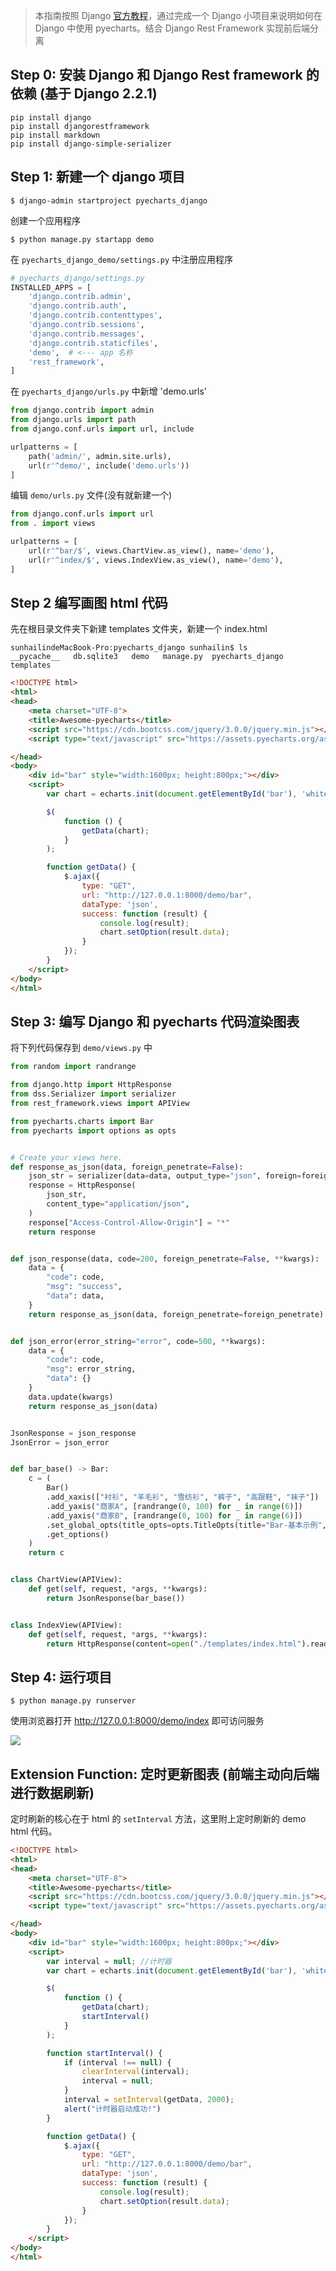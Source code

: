 > 本指南按照 Django [官方教程](https://docs.djangoproject.com/en/1.11/intro/tutorial01/)，通过完成一个 Django 小项目来说明如何在 Django 中使用 pyecharts。结合 Django Rest Framework 实现前后端分离

## Step 0: 安装 Django 和 Django Rest framework 的依赖 (基于 Django 2.2.1)

```shell
pip install django
pip install djangorestframework
pip install markdown
pip install django-simple-serializer
```

## Step 1: 新建一个 django 项目

```shell
$ django-admin startproject pyecharts_django
```

创建一个应用程序

```shell
$ python manage.py startapp demo
```
在 `pyecharts_django_demo/settings.py` 中注册应用程序

```python
# pyecharts_django/settings.py
INSTALLED_APPS = [
    'django.contrib.admin',
    'django.contrib.auth',
    'django.contrib.contenttypes',
    'django.contrib.sessions',
    'django.contrib.messages',
    'django.contrib.staticfiles',
    'demo',  # <--- app 名称
    'rest_framework',
]
```

在 `pyecharts_django/urls.py` 中新增 'demo.urls'

```python
from django.contrib import admin
from django.urls import path
from django.conf.urls import url, include

urlpatterns = [
    path('admin/', admin.site.urls),
    url(r'^demo/', include('demo.urls'))
]
```

编辑 `demo/urls.py` 文件(没有就新建一个)

```python
from django.conf.urls import url
from . import views

urlpatterns = [
    url(r'^bar/$', views.ChartView.as_view(), name='demo'),
    url(r'^index/$', views.IndexView.as_view(), name='demo'),
]
```

## Step 2 编写画图 html 代码

先在根目录文件夹下新建 templates 文件夹，新建一个 index.html

```shell
sunhailindeMacBook-Pro:pyecharts_django sunhailin$ ls
__pycache__   db.sqlite3   demo   manage.py  pyecharts_django  templates
```

```html
<!DOCTYPE html>
<html>
<head>
    <meta charset="UTF-8">
    <title>Awesome-pyecharts</title>
    <script src="https://cdn.bootcss.com/jquery/3.0.0/jquery.min.js"></script>
    <script type="text/javascript" src="https://assets.pyecharts.org/assets/echarts.min.js"></script>

</head>
<body>
    <div id="bar" style="width:1600px; height:800px;"></div>
    <script>
        var chart = echarts.init(document.getElementById('bar'), 'white', {renderer: 'canvas'});

        $(
            function () {
                getData(chart);
            }
        );

        function getData() {
            $.ajax({
                type: "GET",
                url: "http://127.0.0.1:8000/demo/bar",
                dataType: 'json',
                success: function (result) {
                    console.log(result);
                    chart.setOption(result.data);
                }
            });
        }
    </script>
</body>
</html>
```

## Step 3: 编写 Django 和 pyecharts 代码渲染图表

将下列代码保存到 `demo/views.py` 中

```python
from random import randrange

from django.http import HttpResponse
from dss.Serializer import serializer
from rest_framework.views import APIView

from pyecharts.charts import Bar
from pyecharts import options as opts


# Create your views here.
def response_as_json(data, foreign_penetrate=False):
    json_str = serializer(data=data, output_type="json", foreign=foreign_penetrate)
    response = HttpResponse(
        json_str,
        content_type="application/json",
    )
    response["Access-Control-Allow-Origin"] = "*"
    return response


def json_response(data, code=200, foreign_penetrate=False, **kwargs):
    data = {
        "code": code,
        "msg": "success",
        "data": data,
    }
    return response_as_json(data, foreign_penetrate=foreign_penetrate)


def json_error(error_string="error", code=500, **kwargs):
    data = {
        "code": code,
        "msg": error_string,
        "data": {}
    }
    data.update(kwargs)
    return response_as_json(data)


JsonResponse = json_response
JsonError = json_error


def bar_base() -> Bar:
    c = (
        Bar()
        .add_xaxis(["衬衫", "羊毛衫", "雪纺衫", "裤子", "高跟鞋", "袜子"])
        .add_yaxis("商家A", [randrange(0, 100) for _ in range(6)])
        .add_yaxis("商家B", [randrange(0, 100) for _ in range(6)])
        .set_global_opts(title_opts=opts.TitleOpts(title="Bar-基本示例", subtitle="我是副标题"))
        .get_options()
    )
    return c


class ChartView(APIView):
    def get(self, request, *args, **kwargs):
        return JsonResponse(bar_base())


class IndexView(APIView):
    def get(self, request, *args, **kwargs):
        return HttpResponse(content=open("./templates/index.html").read())

```

## Step 4: 运行项目

```shell
$ python manage.py runserver
```

使用浏览器打开 http://127.0.0.1:8000/demo/index 即可访问服务

![](https://user-images.githubusercontent.com/17564655/57363412-a30af600-71b3-11e9-934b-0caa11c979b7.png)


## Extension Function: 定时更新图表 (前端主动向后端进行数据刷新)

定时刷新的核心在于 html 的 `setInterval` 方法，这里附上定时刷新的 demo html 代码。

```html
<!DOCTYPE html>
<html>
<head>
    <meta charset="UTF-8">
    <title>Awesome-pyecharts</title>
    <script src="https://cdn.bootcss.com/jquery/3.0.0/jquery.min.js"></script>
    <script type="text/javascript" src="https://assets.pyecharts.org/assets/echarts.min.js"></script>

</head>
<body>
    <div id="bar" style="width:1600px; height:800px;"></div>
    <script>
        var interval = null; //计时器
        var chart = echarts.init(document.getElementById('bar'), 'white', {renderer: 'canvas'});

        $(
            function () {
                getData(chart);
                startInterval()
            }
        );

        function startInterval() {
            if (interval !== null) {
                clearInterval(interval);
                interval = null;
            }
            interval = setInterval(getData, 2000);
            alert("计时器启动成功!")
        }

        function getData() {
            $.ajax({
                type: "GET",
                url: "http://127.0.0.1:8000/demo/bar",
                dataType: 'json',
                success: function (result) {
                    console.log(result);
                    chart.setOption(result.data);
                }
            });
        }
    </script>
</body>
</html>
```
